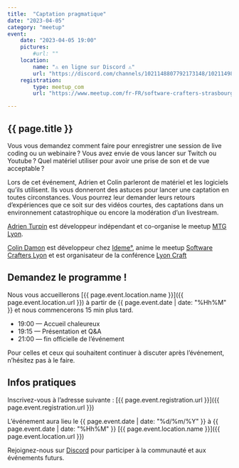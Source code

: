```yaml
---
title:  "Captation pragmatique"
date: "2023-04-05"
category: "meetup"
event:
    date: "2023-04-05 19:00"
    pictures:
        #url: ""
    location:
        name: "⚠️ en ligne sur Discord ⚠️"
        url: "https://discord.com/channels/1021148807792173148/1021149880649003228"
    registration:
        type: meetup_com
        url: "https://www.meetup.com/fr-FR/software-crafters-strasbourg/events/292474427/"

---
```

## {{ page.title }}

Vous vous demandez comment faire pour enregistrer une session de live coding ou un webinaire ? Vous avez envie de vous lancer sur Twitch ou Youtube ? Quel matériel utiliser pour avoir une prise de son et de vue acceptable ? 

Lors de cet événement, Adrien et Colin parleront de matériel et les logiciels qu’ils utilisent. Ils vous donneront des astuces pour lancer une captation en toutes circonstances. Vous pourrez leur demander leurs retours d’expériences que ce soit sur des vidéos courtes, des captations dans un environnement catastrophique ou encore la modération d’un livestream.

[Adrien Turpin](https://www.linkedin.com/in/adrien-turpin-04a32997/) est développeur indépendant et co-organise le meetup [MTG Lyon](https://www.meetup.com/fr-FR/mtglyon/).

[Colin Damon](https://www.linkedin.com/in/colin-damon/) est développeur chez [Ideme°](https://www.linkedin.com/company/ideme%C2%B0/), anime le meetup [Software Crafters Lyon](https://www.meetup.com/fr-FR/software-craftsmanship-lyon/) et est organisateur de la conférence [Lyon Craft](https://lyon-craft.fr/) 

## Demandez le programme !

Nous vous accueillerons [{{ page.event.location.name }}]({{ page.event.location.url }}) à partir de {{ page.event.date | date: "%Hh%M" }} et nous commencerons 15 min plus tard.

- 19:00 — Accueil chaleureux
- 19:15 — Présentation et Q&A
- 21:00 — fin officielle de l’événement

Pour celles et ceux qui souhaitent continuer à discuter après l’événement, n’hésitez pas à le faire.

## Infos pratiques

Inscrivez-vous à l’adresse suivante : [{{ page.event.registration.url }}]({{ page.event.registration.url }})

L’événement aura lieu le {{ page.event.date | date: "%d/%m/%Y" }} à {{ page.event.date | date: "%Hh%M" }} [{{ page.event.location.name }}]({{ page.event.location.url }})

Rejoignez-nous sur [Discord](https://discord.gg/s2USaKanCU) pour participer à la communauté et aux événements futurs.
